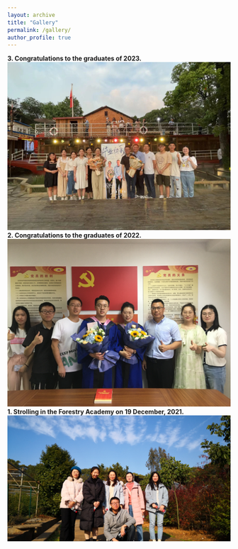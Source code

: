 ```yaml
---
layout: archive
title: "Gallery"
permalink: /gallery/
author_profile: true
---
```

<strong>3. Congratulations to the graduates of 2023.</strong>
<img src='/images/gallery/Graduation_2023.jpg'> 
<strong>2. Congratulations to the graduates of 2022.</strong>
<img src='/images/gallery/Graduation_2022.JPG'> 
<strong>1. Strolling in the Forestry Academy on 19 December, 2021.</strong>
<img src='/images/gallery/Trip_1.jpg'> 
